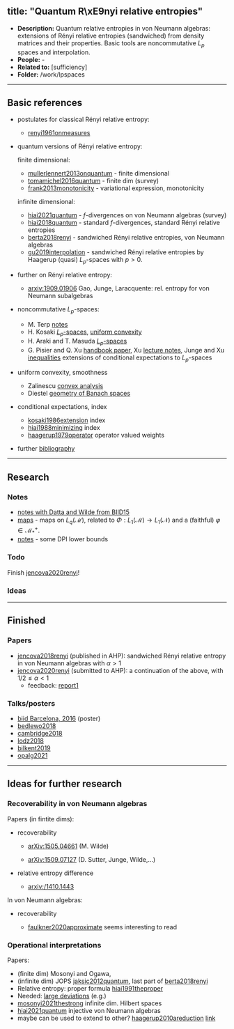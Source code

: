 title: "Quantum R\xE9nyi relative entropies"
---
*  **Description:** Quantum relative entropies in von Neumann algebras: extensions of Rényi relative entropies
   (sandwiched) from density matrices and their properties. Basic tools are noncommutative $L_p$ spaces and
interpolation.     
*  **People:** -      
*  **Related to:** [sufficiency]   
*  **Folder:** /work/lpspaces 

---


## Basic references

* postulates for classical Rényi relative entropy:
    
    - [renyi1961onmeasures](renyi1961onmeasures) 

* quantum versions of Rényi relative entropy:
    
    finite dimensional:

    - [mullerlennert2013onquantum](mullerlennert2013onquantum) - finite dimensional
    - [tomamichel2016quantum](tomamichel2016quantum) - finite dim (survey)
    - [frank2013monotonicity](frank2013monotonicity) - variational expression, monotonicity

    infinite dimensional:

    - [hiai2021quantum](BOOK_hiai2021quantum) - $f$-divergences on von Neumann algebras (survey)
    - [hiai2018quantum](hiai2018quantum) - standard $f$-divergences, standard Rényi relative entropies
    - [berta2018renyi](berta2018renyi) - sandwiched Rényi relative entropies, von Neumann algebras
    - [gu2019interpolation](gu2019interpolation) -  sandwiched Rényi relative entropies by Haagerup (quasi)
      $L_p$-spaces with $p>0$.
 

* further on Rényi relative entropy:

    - [arxiv:1909.01906](https://arxiv.org/abs/1909.01906) Gao, Junge, Laracquente: rel. entropy for von Neumann
      subalgebras

* noncommutative $L_p$-spaces:

    - M. Terp [notes](terp1981lpspaces)
    - H. Kosaki [$L_p$-spaces](kosaki1984applications), [uniform convexity](kosaki1984applicationsuc)
    - H. Araki and T. Masuda [$L_p$-spaces](araki1982positive)
    - G. Pisier and Q. Xu [handbook paper](pisier2003noncommutative), Xu [lecture notes](xu2007operator), 
Junge and Xu [inequalities](junge2003noncommutative) extensions of conditional expectations to $L_p$-spaces

* uniform convexity, smoothness

    - Zalinescu [convex analysis](BOOK_zalinescu2002convex)
    - Diestel [geometry of Banach spaces](BOOK_diestel1975geometry)

* conditional expectations, index

    - [kosaki1986extension](kosaki1986extension) index
    - [hiai1988minimizing](hiai1988minimizing) index
    - [haagerup1979operator](haagerup1979operator) operator valued weights

* further [bibliography](BIBs)




---

## Research



### Notes

* [notes with Datta and Wilde from BIID15](PROJECT_qre/djw_biid_notes.pdf)
* [maps](PROJECT_qre/dual_maps.pdf) - maps on $L_q(\mathcal M)$, related to $\Phi: L_1(\mathcal M)\to L_1(\mathcal N)$ and a
  (faithful) $\varphi\in \mathcal M_*^+$. 
* [notes](PROJECT_qre/notes.pdf) - some DPI lower bounds


### Todo

Finish [jencova2020renyi](jencova2020renyi)!


### Ideas

---

## Finished

### Papers

* [jencova2018renyi](jencova2018renyi) (published in AHP): sandwiched Rényi relative entropy in von Neumann algebras with $\alpha>1$    
* [jencova2020renyi](jencova2020renyi) (submitted to AHP): a continuation of the above, with $1/2\le \alpha <1$
    * feedback: [report1](PROJECT_qre/report1.pdf)


### Talks/posters


* [biid Barcelona, 2016](/static/pdf/lpposter.pdf) (poster)
* [bedlewo2018](/static/pdf/bedlewo2018.pdf)
* [cambridge2018](/static/pdf/cambridge2018.pdf)
* [lodz2018](/static/pdf/lodz2018.pdf)
* [bilkent2019](/static/pdf/bilkent2019.pdf)    
* [opalg2021](/static/pdf/opalg2021.pdf)



---

## Ideas for further research


### Recoverability in von Neumann algebras


Papers (in fintite dims):

* recoverability 
  
    - [arXiv:1505.04661](https://arxiv.org/abs/1505.04661) (M. Wilde)
   
    - [arXiv:1509.07127](https://arxiv.org/abs/1509.07127) (D. Sutter, Junge, Wilde,...)

* relative entropy difference

    - [arxiv:/1410.1443](https://arxiv.org/abs/1410.1443)
    
In von Neumann algebras:

* recoverability     

    - [faulkner2020approximate](faulkner2020approximate)   seems interesting to read

### Operational interpretations


Papers: 

* (finite dim) Mosonyi and Ogawa, 
* (infinite dim) JOPS [jaksic2012quantum](jaksic2012quantum), last part of [berta2018renyi](berta2018renyi)
* Relative entropy: proper formula [hiai1991theproper](hiai1991theproper)    
* Needed: [large deviations](https://www.stat.cmu.edu/~cshalizi/754/2006/notes/) (e.g.)    
* [mosonyi2021thestrong](mosonyi2021thestrong) infinite dim. Hilbert spaces    
* [hiai2021quantum](hiai2021quantum) injective von Neumann algebras    
* maybe can be used to extend to other? [haagerup2010areduction](hagerup2010areduction)
  [link](https://www.ams.org/journals/tran/2010-362-04/S0002-9947-09-04935-6/S0002-9947-09-04935-6.pdf)
